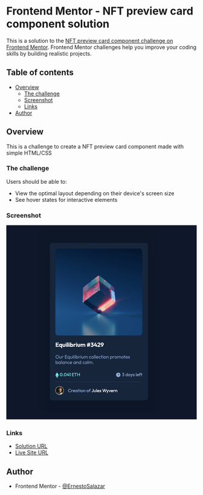 # Frontend Mentor - NFT preview card component solution

This is a solution to the [NFT preview card component challenge on Frontend Mentor](https://www.frontendmentor.io/challenges/nft-preview-card-component-SbdUL_w0U). Frontend Mentor challenges help you improve your coding skills by building realistic projects. 

## Table of contents

- [Overview](#overview)
  - [The challenge](#the-challenge)
  - [Screenshot](#screenshot)
  - [Links](#links)
- [Author](#author)


## Overview
This is a challenge to create a NFT preview card component made with simple HTML/CSS

### The challenge

Users should be able to:

- View the optimal layout depending on their device's screen size
- See hover states for interactive elements

### Screenshot

![](./screenshots/screenshot.png)


### Links

- [Solution URL](https://www.frontendmentor.io/solutions/nft-preview-card-component-xfITbfD8bf)
- [Live Site URL](https://ernestosalazar.github.io/nft-preview-card-component/)

## Author
- Frontend Mentor - [@ErnestoSalazar](https://www.frontendmentor.io/profile/ErnestoSalazar)